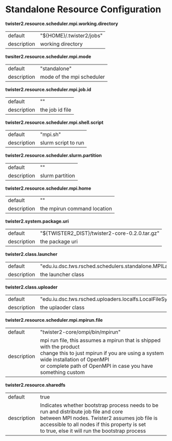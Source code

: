 # Standalone Resource Configuration



**twister2.resource.scheduler.mpi.working.directory**
<table><tr><td>default</td><td>"${HOME}/.twister2/jobs"</td><tr><td>description</td><td>working directory</td></table>

**twsiter2.resource.scheduler.mpi.mode**
<table><tr><td>default</td><td>"standalone"</td><tr><td>description</td><td>mode of the mpi scheduler</td></table>

**twister2.resource.scheduler.mpi.job.id**
<table><tr><td>default</td><td>""</td><tr><td>description</td><td>the job id file</td></table>

**twister2.resource.scheduler.mpi.shell.script**
<table><tr><td>default</td><td>"mpi.sh"</td><tr><td>description</td><td>slurm script to run</td></table>

**twister2.resource.scheduler.slurm.partition**
<table><tr><td>default</td><td>""</td><tr><td>description</td><td>slurm partition</td></table>

**twister2.resource.scheduler.mpi.home**
<table><tr><td>default</td><td>""</td><tr><td>description</td><td>the mpirun command location</td></table>

**twister2.system.package.uri**
<table><tr><td>default</td><td>"${TWISTER2_DIST}/twister2-core-0.2.0.tar.gz"</td><tr><td>description</td><td>the package uri</td></table>

**twister2.class.launcher**
<table><tr><td>default</td><td>"edu.iu.dsc.tws.rsched.schedulers.standalone.MPILauncher"</td><tr><td>description</td><td>the launcher class</td></table>

**twister2.class.uploader**
<table><tr><td>default</td><td>"edu.iu.dsc.tws.rsched.uploaders.localfs.LocalFileSystemUploader"</td><tr><td>description</td><td>the uplaoder class</td></table>

**twister2.resource.scheduler.mpi.mpirun.file**
<table><tr><td>default</td><td>"twister2-core/ompi/bin/mpirun"</td><tr><td>description</td><td>mpi run file, this assumes a mpirun that is shipped with the product<br/>change this to just mpirun if you are using a system wide installation of OpenMPI<br/>or complete path of OpenMPI in case you have something custom</td></table>

**twister2.resource.sharedfs**
<table><tr><td>default</td><td>true</td><tr><td>description</td><td>Indicates whether bootstrap process needs to be run and distribute job file and core<br/>between MPI nodes. Twister2 assumes job file is accessible to all nodes if this property is set<br/>to true, else it will run the bootstrap process</td></table>

